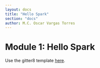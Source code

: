 ```yaml
---
layout: docs
title: "Hello Spark"
section: "docs"
author: M.C. Oscar Vargas Torres
---
```


# Module 1: Hello Spark

Use the gitter8 template [here](https://github.com/holdenk/sparkProjectTemplate.g8).
